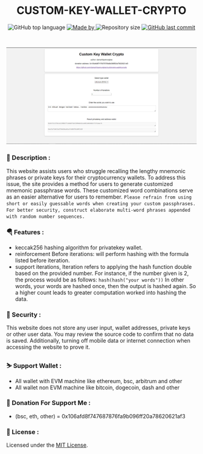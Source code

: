 <h1 align="center">
    CUSTOM-KEY-WALLET-CRYPTO
</h1>

<p align="center">
  <img alt="GitHub top language" src="https://img.shields.io/github/languages/top/damartripamungkas/custom-key-wallet-crypto?color=04D361&labelColor=000000">
  
  <a href="#">
    <img alt="Made by" src="https://img.shields.io/static/v1?label=made%20by&message=damartripamungkas&color=04D361&labelColor=000000">
  </a>
  
  <img alt="Repository size" src="https://img.shields.io/github/repo-size/damartripamungkas/custom-key-wallet-crypto?color=04D361&labelColor=000000">
  
  <a href="#">
    <img alt="GitHub last commit" src="https://img.shields.io/github/last-commit/damartripamungkas/custom-key-wallet-crypto?color=04D361&labelColor=000000">
  </a>
</p>

<br>

![Home](/screenshot/home.png)

### 📖 Description :

This website assists users who struggle recalling the lengthy mnemonic phrases or private keys for their cryptocurrency wallets. To address this issue, the site provides a method for users to generate customized mnemonic passphrase words. These customized word combinations serve as an easier alternative for users to remember. `Please refrain from using short or easily guessable words when creating your custom passphrases. For better security, construct elaborate multi-word phrases appended with random number sequences.`

### 🪂 Features :

- keccak256 hashing algorithm for privatekey wallet.
- reinforcement Before iterations: will perform hashing with the formula listed before iteration.
- support iterations, Iteration refers to applying the hash function double based on the provided number. For instance, if the number given is 2, the process would be as follows: `hash(hash("your words"))` In other words, your words are hashed once, then the output is hashed again. So a higher count leads to greater computation worked into hashing the data.

### 👮 Security :

This website does not store any user input, wallet addresses, private keys or other user data. You may review the source code to confirm that no data is saved. Additionally, turning off mobile data or internet connection when accessing the website to prove it.

### ⛷️ Support Wallet :

- All wallet with EVM machine like ethereum, bsc, arbitrum and other
- All wallet non EVM machine like bitcoin, dogecoin, dash and other

### 🥤 Donation For Support Me :

- (bsc, eth, other) = 0x106afd8f747687876fa9b096ff20a78620621af3

### 📝 License :

Licensed under the [MIT License](./LICENSE).
